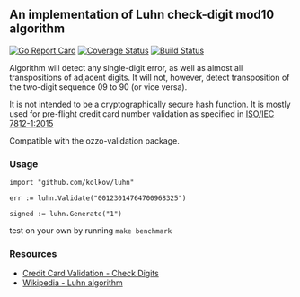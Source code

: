 ## An implementation of Luhn check-digit mod10 algorithm

[![Go Report Card](https://goreportcard.com/badge/github.com/kolkov/luhn)](https://goreportcard.com/report/github.com/kolkov/luhn)
[![Coverage Status](https://coveralls.io/repos/github/kolkov/luhn/badge.svg?branch=master)](https://coveralls.io/github/kolkov/luhn?branch=master)
[![Build Status](https://travis-ci.com/kolkov/luhn.svg?branch=master)](https://travis-ci.com/kolkov/luhn)

Algorithm will detect any single-digit error, as well as almost all transpositions of adjacent digits. It will not, however, detect transposition of the two-digit sequence 09 to 90 (or vice versa).

It is not intended to be a cryptographically secure hash function. It is mostly used for pre-flight credit card number validation as specified in [ISO/IEC 7812-1:2015](http://www.iso.org/iso/catalogue_detail?csnumber=66011)

Compatible with the ozzo-validation package.

### Usage ###

```
import "github.com/kolkov/luhn"

err := luhn.Validate("00123014764700968325")

signed := luhn.Generate("1")
```

test on your own by running `make benchmark`

### Resources ###

* [Credit Card Validation - Check Digits](https://web.eecs.umich.edu/~bartlett/credit_card_number.html)
* [Wikipedia - Luhn algorithm](https://en.wikipedia.org/wiki/Luhn_algorithm)
